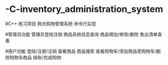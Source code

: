 # -C-inventory_administration_system

#C++ 练习项目 网点购物管理系统 命令行实现

#管理员功能
	管理员登陆注销
	商品系统信息查询
	商品增加/修改/删除
	售出清单查看

#用户功能
	登陆/注册/注销
	查看商品
	商品搜索
	查看购物车/添加商品至购物车/删除购物车商品
	结账/完成购物
